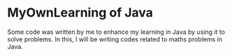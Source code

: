# MyOwnLearning of Java
Some code was written by me to enhance my learning in Java by using it to solve problems. In this, I will be writing codes related to maths problems in Java.
